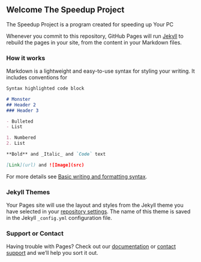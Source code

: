 ## Welcome The Speedup Project

The Speedup Project is a program created for speeding up Your PC

Whenever you commit to this repository, GitHub Pages will run [Jekyll](https://jekyllrb.com/) to rebuild the pages in your site, from the content in your Markdown files.

### How it works

Markdown is a lightweight and easy-to-use syntax for styling your writing. It includes conventions for

```markdown
Syntax highlighted code block

# Monster
## Header 2
### Header 3

- Bulleted
- List

1. Numbered
2. List

**Bold** and _Italic_ and `Code` text

[Link](url) and ![Image](src)
```

For more details see [Basic writing and formatting syntax](https://docs.github.com/en/github/writing-on-github/getting-started-with-writing-and-formatting-on-github/basic-writing-and-formatting-syntax).

### Jekyll Themes

Your Pages site will use the layout and styles from the Jekyll theme you have selected in your [repository settings](https://github.com/SuperbScripts/SpeedUP-Project/settings/pages). The name of this theme is saved in the Jekyll `_config.yml` configuration file.

### Support or Contact

Having trouble with Pages? Check out our [documentation](https://docs.github.com/categories/github-pages-basics/) or [contact support](https://support.github.com/contact) and we’ll help you sort it out.
